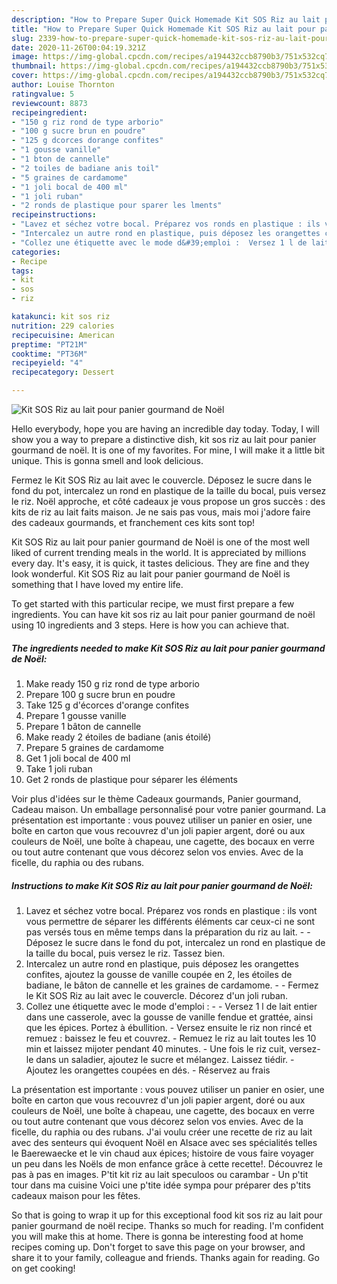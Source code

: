 ```yaml
---
description: "How to Prepare Super Quick Homemade Kit SOS Riz au lait pour panier gourmand de Noël"
title: "How to Prepare Super Quick Homemade Kit SOS Riz au lait pour panier gourmand de Noël"
slug: 2339-how-to-prepare-super-quick-homemade-kit-sos-riz-au-lait-pour-panier-gourmand-de-noel
date: 2020-11-26T00:04:19.321Z
image: https://img-global.cpcdn.com/recipes/a194432ccb8790b3/751x532cq70/kit-sos-riz-au-lait-pour-panier-gourmand-de-noel-photo-principale-de-la-recette.jpg
thumbnail: https://img-global.cpcdn.com/recipes/a194432ccb8790b3/751x532cq70/kit-sos-riz-au-lait-pour-panier-gourmand-de-noel-photo-principale-de-la-recette.jpg
cover: https://img-global.cpcdn.com/recipes/a194432ccb8790b3/751x532cq70/kit-sos-riz-au-lait-pour-panier-gourmand-de-noel-photo-principale-de-la-recette.jpg
author: Louise Thornton
ratingvalue: 5
reviewcount: 8873
recipeingredient:
- "150 g riz rond de type arborio"
- "100 g sucre brun en poudre"
- "125 g dcorces dorange confites"
- "1 gousse vanille"
- "1 bton de cannelle"
- "2 toiles de badiane anis toil"
- "5 graines de cardamome"
- "1 joli bocal de 400 ml"
- "1 joli ruban"
- "2 ronds de plastique pour sparer les lments"
recipeinstructions:
- "Lavez et séchez votre bocal. Préparez vos ronds en plastique : ils vont vous permettre de séparer les différents éléments car ceux-ci ne sont pas versés tous en même temps dans la préparation du riz au lait.  Déposez le sucre dans le fond du pot, intercalez un rond en plastique de la taille du bocal, puis versez le riz. Tassez bien."
- "Intercalez un autre rond en plastique, puis déposez les orangettes confites, ajoutez la gousse de vanille coupée en 2, les étoiles de badiane, le bâton de cannelle et les graines de cardamome.  Fermez le Kit SOS Riz au lait avec le couvercle. Décorez d&#39;un joli ruban."
- "Collez une étiquette avec le mode d&#39;emploi :  Versez 1 l de lait entier dans une casserole, avec la gousse de vanille fendue et grattée, ainsi que les épices. Portez à ébullition. Versez ensuite le riz non rincé et remuez : baissez le feu et couvrez. Remuez le riz au lait toutes les 10 min et laissez mijoter pendant 40 minutes. Une fois le riz cuit, versez-le dans un saladier, ajoutez le sucre et mélangez. Laissez tiédir. Ajoutez les orangettes coupées en dés. Réservez au frais"
categories:
- Recipe
tags:
- kit
- sos
- riz

katakunci: kit sos riz 
nutrition: 229 calories
recipecuisine: American
preptime: "PT21M"
cooktime: "PT36M"
recipeyield: "4"
recipecategory: Dessert

---
```



![Kit SOS Riz au lait pour panier gourmand de Noël](https://img-global.cpcdn.com/recipes/a194432ccb8790b3/751x532cq70/kit-sos-riz-au-lait-pour-panier-gourmand-de-noel-photo-principale-de-la-recette.jpg)

Hello everybody, hope you are having an incredible day today. Today, I will show you a way to prepare a distinctive dish, kit sos riz au lait pour panier gourmand de noël. It is one of my favorites. For mine, I will make it a little bit unique. This is gonna smell and look delicious.

Fermez le Kit SOS Riz au lait avec le couvercle. Déposez le sucre dans le fond du pot, intercalez un rond en plastique de la taille du bocal, puis versez le riz. Noël approche, et côté cadeaux je vous propose un gros succès : des kits de riz au lait faits maison. Je ne sais pas vous, mais moi j&#39;adore faire des cadeaux gourmands, et franchement ces kits sont top!

Kit SOS Riz au lait pour panier gourmand de Noël is one of the most well liked of current trending meals in the world. It is appreciated by millions every day. It's easy, it is quick, it tastes delicious. They are fine and they look wonderful. Kit SOS Riz au lait pour panier gourmand de Noël is something that I have loved my entire life.


To get started with this particular recipe, we must first prepare a few ingredients. You can have kit sos riz au lait pour panier gourmand de noël using 10 ingredients and 3 steps. Here is how you can achieve that.

<!--inarticleads1-->

##### The ingredients needed to make Kit SOS Riz au lait pour panier gourmand de Noël:

1. Make ready 150 g riz rond de type arborio
1. Prepare 100 g sucre brun en poudre
1. Take 125 g d&#39;écorces d&#39;orange confites
1. Prepare 1 gousse vanille
1. Prepare 1 bâton de cannelle
1. Make ready 2 étoiles de badiane (anis étoilé)
1. Prepare 5 graines de cardamome
1. Get 1 joli bocal de 400 ml
1. Take 1 joli ruban
1. Get 2 ronds de plastique pour séparer les éléments


Voir plus d&#39;idées sur le thème Cadeaux gourmands, Panier gourmand, Cadeau maison. Un emballage personnalisé pour votre panier gourmand. La présentation est importante : vous pouvez utiliser un panier en osier, une boîte en carton que vous recouvrez d&#39;un joli papier argent, doré ou aux couleurs de Noël, une boîte à chapeau, une cagette, des bocaux en verre ou tout autre contenant que vous décorez selon vos envies. Avec de la ficelle, du raphia ou des rubans. 

<!--inarticleads2-->

##### Instructions to make Kit SOS Riz au lait pour panier gourmand de Noël:

1. Lavez et séchez votre bocal. Préparez vos ronds en plastique : ils vont vous permettre de séparer les différents éléments car ceux-ci ne sont pas versés tous en même temps dans la préparation du riz au lait. -  - Déposez le sucre dans le fond du pot, intercalez un rond en plastique de la taille du bocal, puis versez le riz. Tassez bien.
1. Intercalez un autre rond en plastique, puis déposez les orangettes confites, ajoutez la gousse de vanille coupée en 2, les étoiles de badiane, le bâton de cannelle et les graines de cardamome. -  - Fermez le Kit SOS Riz au lait avec le couvercle. Décorez d&#39;un joli ruban.
1. Collez une étiquette avec le mode d&#39;emploi : -  - Versez 1 l de lait entier dans une casserole, avec la gousse de vanille fendue et grattée, ainsi que les épices. Portez à ébullition. - Versez ensuite le riz non rincé et remuez : baissez le feu et couvrez. - Remuez le riz au lait toutes les 10 min et laissez mijoter pendant 40 minutes. - Une fois le riz cuit, versez-le dans un saladier, ajoutez le sucre et mélangez. Laissez tiédir. - Ajoutez les orangettes coupées en dés. - Réservez au frais


La présentation est importante : vous pouvez utiliser un panier en osier, une boîte en carton que vous recouvrez d&#39;un joli papier argent, doré ou aux couleurs de Noël, une boîte à chapeau, une cagette, des bocaux en verre ou tout autre contenant que vous décorez selon vos envies. Avec de la ficelle, du raphia ou des rubans. J&#39;ai voulu créer une recette de riz au lait avec des senteurs qui évoquent Noël en Alsace avec ses spécialités telles le Baerewaecke et le vin chaud aux épices; histoire de vous faire voyager un peu dans les Noëls de mon enfance grâce à cette recette!. Découvrez le pas à pas en images. P&#39;tit kit riz au lait speculoos ou carambar - Un p&#39;tit tour dans ma cuisine Voici une p&#39;tite idée sympa pour préparer des p&#39;tits cadeaux maison pour les fêtes. 

So that is going to wrap it up for this exceptional food kit sos riz au lait pour panier gourmand de noël recipe. Thanks so much for reading. I'm confident you will make this at home. There is gonna be interesting food at home recipes coming up. Don't forget to save this page on your browser, and share it to your family, colleague and friends. Thanks again for reading. Go on get cooking!
